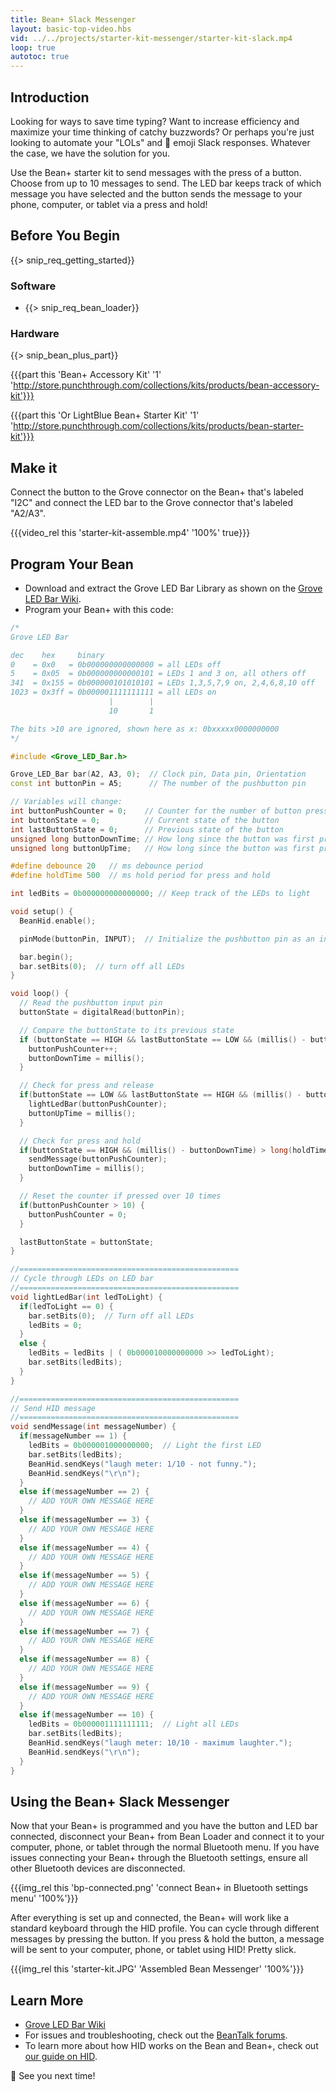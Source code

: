```yaml
---
title: Bean+ Slack Messenger
layout: basic-top-video.hbs
vid: ../../projects/starter-kit-messenger/starter-kit-slack.mp4
loop: true
autotoc: true
---
```


## Introduction

Looking for ways to save time typing? Want to increase efficiency and maximize your time thinking of catchy buzzwords? Or perhaps you're just looking to automate your "LOLs" and 😬 emoji Slack responses. Whatever the case, we have the solution for you.

Use the Bean+ starter kit to send messages with the press of a button. Choose from up to 10 messages to send. The LED bar keeps track of which message you have selected and the button sends the message to your phone, computer, or tablet via a press and hold!

## Before You Begin

{{> snip_req_getting_started}}

### Software

* {{> snip_req_bean_loader}}

### Hardware

{{> snip_bean_plus_part}}

{{{part this 'Bean+ Accessory Kit' '1' 'http://store.punchthrough.com/collections/kits/products/bean-accessory-kit'}}}

{{{part this 'Or LightBlue Bean+ Starter Kit' '1' 'http://store.punchthrough.com/collections/kits/products/bean-starter-kit'}}}

## Make it

Connect the button to the Grove connector on the Bean+ that's labeled "I2C" and connect the LED bar to the Grove connector that's labeled "A2/A3".

{{{video_rel this 'starter-kit-assemble.mp4' '100%' true}}}

## Program Your Bean

* Download and extract the Grove LED Bar Library as shown on the [Grove LED Bar Wiki](http://wiki.seeed.cc/Grove-LED_Bar).
* Program your Bean+ with this code:

```cpp
/*
Grove LED Bar

dec    hex     binary
0    = 0x0   = 0b000000000000000 = all LEDs off
5    = 0x05  = 0b000000000000101 = LEDs 1 and 3 on, all others off
341  = 0x155 = 0b000000101010101 = LEDs 1,3,5,7,9 on, 2,4,6,8,10 off
1023 = 0x3ff = 0b000001111111111 = all LEDs on
                      |        |
                      10       1

The bits >10 are ignored, shown here as x: 0bxxxxx0000000000
*/

#include <Grove_LED_Bar.h>

Grove_LED_Bar bar(A2, A3, 0);  // Clock pin, Data pin, Orientation
const int buttonPin = A5;      // The number of the pushbutton pin

// Variables will change:
int buttonPushCounter = 0;    // Counter for the number of button presses
int buttonState = 0;          // Current state of the button
int lastButtonState = 0;      // Previous state of the button
unsigned long buttonDownTime; // How long since the button was first pressed 
unsigned long buttonUpTime;   // How long since the button was first pressed 

#define debounce 20   // ms debounce period
#define holdTime 500  // ms hold period for press and hold

int ledBits = 0b000000000000000; // Keep track of the LEDs to light

void setup() {
  BeanHid.enable();

  pinMode(buttonPin, INPUT);  // Initialize the pushbutton pin as an input

  bar.begin();
  bar.setBits(0);  // turn off all LEDs
}

void loop() {
  // Read the pushbutton input pin
  buttonState = digitalRead(buttonPin);

  // Compare the buttonState to its previous state
  if (buttonState == HIGH && lastButtonState == LOW && (millis() - buttonUpTime) > long(debounce)) {
    buttonPushCounter++;
    buttonDownTime = millis();
  }

  // Check for press and release
  if(buttonState == LOW && lastButtonState == HIGH && (millis() - buttonDownTime) > long(debounce)) {
    lightLedBar(buttonPushCounter);
    buttonUpTime = millis();
  }

  // Check for press and hold
  if(buttonState == HIGH && (millis() - buttonDownTime) > long(holdTime)) {
    sendMessage(buttonPushCounter);
    buttonDownTime = millis();
  }

  // Reset the counter if pressed over 10 times
  if(buttonPushCounter > 10) {
    buttonPushCounter = 0; 
  }

  lastButtonState = buttonState;
}

//=================================================
// Cycle through LEDs on LED bar
//=================================================
void lightLedBar(int ledToLight) {
  if(ledToLight == 0) {
    bar.setBits(0);  // Turn off all LEDs
    ledBits = 0;
  }
  else {
    ledBits = ledBits | ( 0b000010000000000 >> ledToLight);
    bar.setBits(ledBits);
  }
}

//=================================================
// Send HID message
//=================================================      
void sendMessage(int messageNumber) {
  if(messageNumber == 1) {
    ledBits = 0b000001000000000;  // Light the first LED
    bar.setBits(ledBits); 
    BeanHid.sendKeys("laugh meter: 1/10 - not funny.");
    BeanHid.sendKeys("\r\n");
  }
  else if(messageNumber == 2) {
    // ADD YOUR OWN MESSAGE HERE
  }
  else if(messageNumber == 3) {
    // ADD YOUR OWN MESSAGE HERE
  }
  else if(messageNumber == 4) {
    // ADD YOUR OWN MESSAGE HERE
  }
  else if(messageNumber == 5) {
    // ADD YOUR OWN MESSAGE HERE
  }
  else if(messageNumber == 6) {
    // ADD YOUR OWN MESSAGE HERE
  }
  else if(messageNumber == 7) {
    // ADD YOUR OWN MESSAGE HERE
  }
  else if(messageNumber == 8) {
    // ADD YOUR OWN MESSAGE HERE
  }
  else if(messageNumber == 9) {
    // ADD YOUR OWN MESSAGE HERE
  }
  else if(messageNumber == 10) {
    ledBits = 0b000001111111111;  // Light all LEDs
    bar.setBits(ledBits); 
    BeanHid.sendKeys("laugh meter: 10/10 - maximum laughter.");
    BeanHid.sendKeys("\r\n");
  }
}
```

## Using the Bean+ Slack Messenger

Now that your Bean+ is programmed and you have the button and LED bar connected, disconnect your Bean+ from Bean Loader and connect it to your computer, phone, or tablet through the normal Bluetooth menu. If you have issues connecting your Bean+ through the Bluetooth settings, ensure all other Bluetooth devices are disconnected.

{{{img_rel this 'bp-connected.png' 'connect Bean+ in Bluetooth settings menu' '100%'}}}

After everything is set up and connected, the Bean+ will work like a standard keyboard through the HID profile. You can cycle through different messages by pressing the button. If you press & hold the button, a message will be sent to your computer, phone, or tablet using HID! Pretty slick.

{{{img_rel this 'starter-kit.JPG' 'Assembled Bean Messenger' '100%'}}}

## Learn More
* [Grove LED Bar Wiki](http://wiki.seeed.cc/Grove-LED_Bar/)
* For issues and troubleshooting, check out the [BeanTalk forums](http://beantalk.punchthrough.com/).
* To learn more about how HID works on the Bean and Bean+, check out [our guide on HID]({{relativeRoot}}guides/features/hid).

😬 See you next time!
